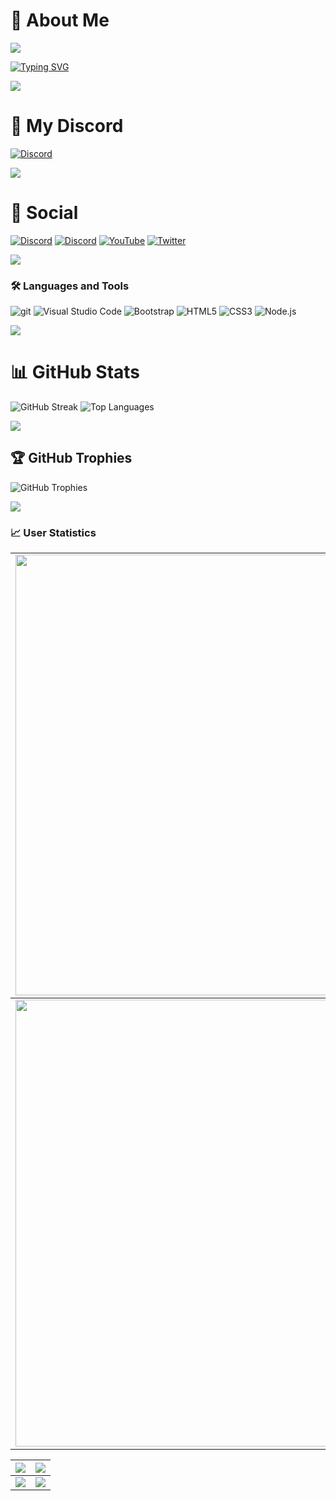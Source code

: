 # 💫 About Me
[![](https://visitcount.itsvg.in/api?id=chezzakowo&icon=0&color=12)](https://visitcount.itsvg.in)

[![Typing SVG](https://readme-typing-svg.herokuapp.com?font=Fira+Code&pause=1000&color=F75400&width=435&lines=Welcome+to+my+github!;You+can+find+some+cool+stuff+here+;Discord%3A+Chez_Zal%230842+%2F+chezzakowo;This+Bio+may+contian+some+of+my+old+info)](https://git.io/typing-svg)

<img src="https://user-images.githubusercontent.com/73097560/115834477-dbab4500-a447-11eb-908a-139a6edaec5c.gif">

# 💬 My Discord
[![Discord](https://discord.c99.nl/widget/theme-4/903942978278662194.png)](https://discord.com/users/903942978278662194)

<img src="https://user-images.githubusercontent.com/73097560/115834477-dbab4500-a447-11eb-908a-139a6edaec5c.gif">

# 💭 Social
[![Discord](https://img.shields.io/badge/Discord-%237289DA.svg?logo=discord&logoColor=white)](https://discord.gg/YtZkRf2jBP)
[![Discord](https://img.shields.io/badge/Discord-%237289DA.svg?logo=discord&logoColor=white)](https://discord.gg/KR2Q7J5DVw)
[![YouTube](https://img.shields.io/badge/YouTube-%23FF0000.svg?logo=YouTube&logoColor=white)](https://www.youtube.com/channel/UCCNzJ0BRSEgqbNWcKPPVd7w)
[![Twitter](https://img.shields.io/badge/Twitter-%231DA1F2.svg?logo=Twitter&logoColor=white)](https://twitter.com/Chez_Zak)

<img src="https://user-images.githubusercontent.com/73097560/115834477-dbab4500-a447-11eb-908a-139a6edaec5c.gif">

### 🛠 Languages and Tools
![git](https://img.shields.io/badge/git-282C34?logo=git&logoColor=F05032)
![Visual Studio Code](https://img.shields.io/badge/VS%20Code-282C34?logo=visual-studio-code&logoColor=007ACC)
![Bootstrap](https://img.shields.io/badge/Bootstrap-282C34?logo=bootstrap&logoColor=7952B3)
![HTML5](https://img.shields.io/badge/HTML5-282C34?logo=html5&logoColor=E34F26)
![CSS3](https://img.shields.io/badge/CSS3-282C34?logo=css3&logoColor=1572B6)
![Node.js](https://img.shields.io/badge/Node.js-282C34?logo=node.js&logoColor=00F200)

<img src="https://user-images.githubusercontent.com/73097560/115834477-dbab4500-a447-11eb-908a-139a6edaec5c.gif">

# 📊 GitHub Stats
![GitHub Streak](https://github-readme-streak-stats.herokuapp.com/?user=chezzakowo&theme=slateorange&hide_border=false)
![Top Languages](https://github-readme-stats.vercel.app/api/top-langs/?username=chezzakowo&theme=slateorange&hide_border=false&include_all_commits=false&count_private=false&layout=compact)

<img src="https://user-images.githubusercontent.com/73097560/115834477-dbab4500-a447-11eb-908a-139a6edaec5c.gif">

## 🏆 GitHub Trophies
![GitHub Trophies](https://github-trophies.vercel.app/?username=chezzakowo&theme=apprentice&no-frame=true&no-bg=false&margin-w=4)

<img src="https://user-images.githubusercontent.com/73097560/115834477-dbab4500-a447-11eb-908a-139a6edaec5c.gif">

### 📈 User Statistics

<table>
  <tbody>
    <tr>
      <td>
        <img width="705" src="https://github-readme-stats.vercel.app/api?username=chezzakowo&count_private=false">
      </td>
    </tr>
  </tbody>
  <tbody>
    <tr>
      <td>
        <img width="715" src="http://github-profile-summary-cards.vercel.app/api/cards/profile-details?username=chezzakowo&theme=zenburn" />
      </td>
    </tr>
  </tbody>
</table>

<table>
  <tbody>
    <tr>
      <th>
        <img src="http://github-profile-summary-cards.vercel.app/api/cards/repos-per-language?username=chezzakowo&theme=zenburn" />
      </th>
      <th>
        <img src="http://github-profile-summary-cards.vercel.app/api/cards/most-commit-language?username=kentjuno7z&theme=zenburn" />
      </th>
    </tr>
  </tbody>
  <tbody>
    <tr>
      <td>
        <img src="http://github-profile-summary-cards.vercel.app/api/cards/stats?username=chezzakowo&theme=zenburn" />
      </td>
      <td>
        <img src="http://github-profile-summary-cards.vercel.app/api/cards/productive-time?username=chezzakowo&theme=zenburn&utcOffset=8" />
      </td>
    </tr>
  </tbody>
</table>
